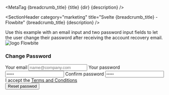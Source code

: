 <script lang="ts">
  import { Section, Register } from '$lib';
  import { ExampleDiv, SectionHeader, SectionBlock, MetaTag } from '../utils';
  import { Button, Checkbox, Label, Input } from 'flowbite-svelte';
  const breadcrumb_title = 'Reset Password Forms';
  const title = 'Reset password';
  const dir = 'marketing';
  const description =
    'Use a collection of reset password forms based on multiple layouts to let your users change their password after going through the account recovery email.';
</script>

<MetaTag {breadcrumb_title} {title} {dir} {description} />

<SectionHeader
  category="marketing"
  title="Svelte {breadcrumb_title} - Flowbite"
  {breadcrumb_title}
  {description}
/>

<SectionBlock title="Default reset password page">
  Use this example with an email input and two password input fields to let the user change their
  password after receiving the account recovery email.
</SectionBlock>

<ExampleDiv>
  <Section name="reset">
    <Register href="/">
      <svelte:fragment slot="top">
        <img class="w-8 h-8 mr-2" src="/images/logo.svg" alt="logo" />
        Flowbite
      </svelte:fragment>
      <div class="p-6 space-y-4 md:space-y-6 sm:p-8">
        <form class="flex flex-col space-y-6" action="/">
          <h3 class="text-xl font-medium text-gray-900 dark:text-white p-0">Change Password</h3>
          <Label class="space-y-2">
            <span>Your email</span>
            <Input type="email" name="email" placeholder="name@company.com" required />
          </Label>
          <Label class="space-y-2">
            <span>Your password</span>
            <Input type="password" name="password" placeholder="•••••" required />
          </Label>
          <Label class="space-y-2">
            <span>Confirm password</span>
            <Input type="password" name="confirm-password" placeholder="•••••" required />
          </Label>
          <div class="flex items-start">
            <Checkbox
              >I accept the <a
                class="font-medium text-primary-600 hover:underline dark:text-primary-500"
                href="/"
              >
                Terms and Conditions</a
              ></Checkbox
            >
          </div>
          <Button type="submit" class="w-full1">Reset passwod</Button>
        </form>
      </div>
    </Register>
  </Section>
</ExampleDiv>
